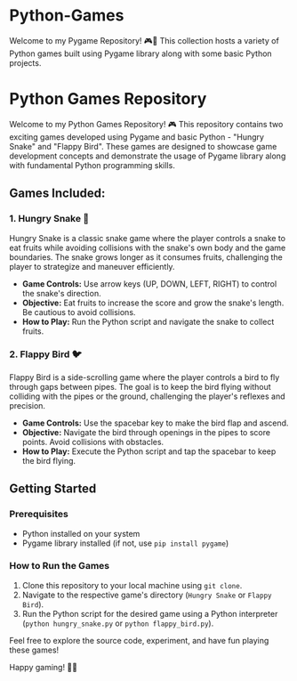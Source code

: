 # Python-Games
Welcome to my Pygame Repository! 🎮🐍 This collection hosts a variety of Python games built using Pygame library along with some basic Python projects. 
# Python Games Repository

Welcome to my Python Games Repository! 🎮 This repository contains two exciting games developed using Pygame and basic Python - "Hungry Snake" and "Flappy Bird". These games are designed to showcase game development concepts and demonstrate the usage of Pygame library along with fundamental Python programming skills.

## Games Included:

### 1. Hungry Snake 🐍

Hungry Snake is a classic snake game where the player controls a snake to eat fruits while avoiding collisions with the snake's own body and the game boundaries. The snake grows longer as it consumes fruits, challenging the player to strategize and maneuver efficiently.

- **Game Controls:** Use arrow keys (UP, DOWN, LEFT, RIGHT) to control the snake's direction.
- **Objective:** Eat fruits to increase the score and grow the snake's length. Be cautious to avoid collisions.
- **How to Play:** Run the Python script and navigate the snake to collect fruits.

### 2. Flappy Bird 🐦

Flappy Bird is a side-scrolling game where the player controls a bird to fly through gaps between pipes. The goal is to keep the bird flying without colliding with the pipes or the ground, challenging the player's reflexes and precision.

- **Game Controls:** Use the spacebar key to make the bird flap and ascend.
- **Objective:** Navigate the bird through openings in the pipes to score points. Avoid collisions with obstacles.
- **How to Play:** Execute the Python script and tap the spacebar to keep the bird flying.

## Getting Started

### Prerequisites

- Python installed on your system
- Pygame library installed (if not, use `pip install pygame`)

### How to Run the Games

1. Clone this repository to your local machine using `git clone`.
2. Navigate to the respective game's directory (`Hungry Snake` or `Flappy Bird`).
3. Run the Python script for the desired game using a Python interpreter (`python hungry_snake.py` or `python flappy_bird.py`).

Feel free to explore the source code, experiment, and have fun playing these games!

Happy gaming! 🚀🎉
